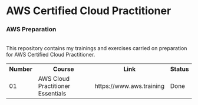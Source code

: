# AWS Certified Cloud Practitioner
<h3>AWS Preparation</h3> <br>
This repository contains my trainings and exercises carried on preparation for AWS Certified Cloud Practitioner.
</br>
<table>
  <tr>
    <th>Number</th>
    <th>Course</th>
    <th>Link</th>
    <th>Status</th>
  </tr>
  
  <tr>
    <td>01</td>
    <td>AWS Cloud Practitioner Essentials</td>
    <td>https://www.aws.training</td>
    <td>Done</td>
  </tr>
</table> 
